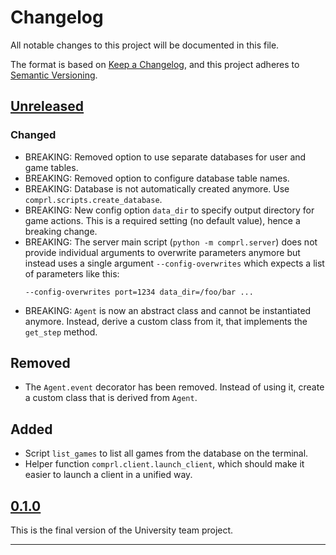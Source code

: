 # Changelog
All notable changes to this project will be documented in this file.

The format is based on [Keep a Changelog](https://keepachangelog.com/en/1.0.0/),
and this project adheres to [Semantic Versioning](https://semver.org/spec/v2.0.0.html).

## [Unreleased]

### Changed
- BREAKING: Removed option to use separate databases for user and game tables.
- BREAKING: Removed option to configure database table names.
- BREAKING: Database is not automatically created anymore.  Use
  `comprl.scripts.create_database`.
- BREAKING: New config option `data_dir` to specify output directory for game actions.
  This is a required setting (no default value), hence a breaking change.
- BREAKING: The server main script (`python -m comprl.server`) does not provide
  individual arguments to overwrite parameters anymore but instead uses a single
  argument `--config-overwrites` which expects a list of parameters like this:
  ```
  --config-overwrites port=1234 data_dir=/foo/bar ...
  ```
- BREAKING: `Agent` is now an abstract class and cannot be instantiated anymore.
  Instead, derive a custom class from it, that implements the `get_step` method.

## Removed
- The `Agent.event` decorator has been removed.  Instead of using it, create
  a custom class that is derived from `Agent`.

## Added
- Script `list_games` to list all games from the database on the terminal.
- Helper function `comprl.client.launch_client`, which should make it easier to launch
  a client in a unified way.


## [0.1.0]

This is the final version of the University team project.

---
[Unreleased]: https://github.com/martius-lab/teamproject-competition-server/compare/v0.1.0...HEAD
[0.1.0]: https://github.com/martius-lab/teamproject-competition-server/releases/tag/v0.1.0

